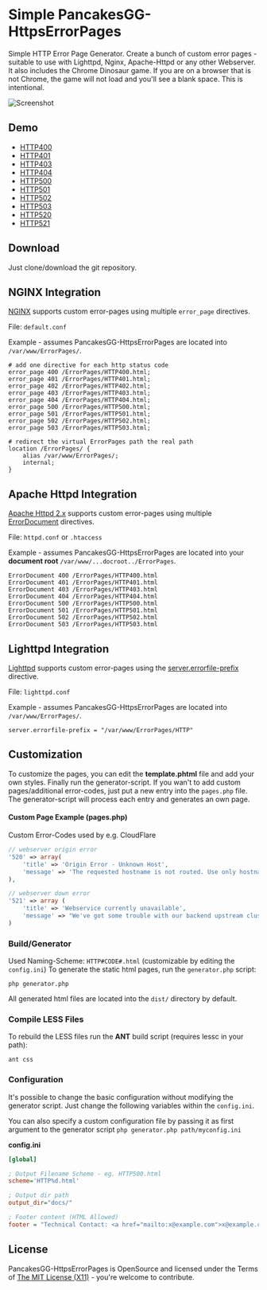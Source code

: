 # Simple PancakesGG-HttpsErrorPages #
Simple HTTP Error Page Generator. Create a bunch of custom error pages - suitable to use with Lighttpd, Nginx, Apache-Httpd or any other Webserver.  It also includes the Chrome Dinosaur game.  If you are on a browser that is not Chrome, the game will not load and you'll see a blank space.  This is intentional.

![Screenshot](https://raw.githubusercontent.com/colterd/PancakesGG-HttpsErrorPages/master/assets/screenshot1.png)

## Demo ##
* [HTTP400](https://colterd.github.io/PancakesGG-HttpsErrorPages/HTTP400.html)
* [HTTP401](https://colterd.github.io/PancakesGG-HttpsErrorPages/HTTP401.html)
* [HTTP403](https://colterd.github.io/PancakesGG-HttpsErrorPages/HTTP403.html)
* [HTTP404](https://colterd.github.io/PancakesGG-HttpsErrorPages/HTTP404.html)
* [HTTP500](https://colterd.github.io/PancakesGG-HttpsErrorPages/HTTP500.html)
* [HTTP501](https://colterd.github.io/PancakesGG-HttpsErrorPages/HTTP501.html)
* [HTTP502](https://colterd.github.io/PancakesGG-HttpsErrorPages/HTTP502.html)
* [HTTP503](https://colterd.github.io/PancakesGG-HttpsErrorPages/HTTP503.html)
* [HTTP520](https://colterd.github.io/PancakesGG-HttpsErrorPages/HTTP520.html)
* [HTTP521](https://colterd.github.io/PancakesGG-HttpsErrorPages/HTTP521.html)

## Download ##
Just clone/download the git repository.

## NGINX Integration ##

[NGINX](http://nginx.org/en/docs/http/ngx_http_core_module.html#error_page) supports custom error-pages using multiple `error_page` directives.

File: `default.conf`

Example - assumes PancakesGG-HttpsErrorPages are located into `/var/www/ErrorPages/`.

```nginx
# add one directive for each http status code
error_page 400 /ErrorPages/HTTP400.html;
error_page 401 /ErrorPages/HTTP401.html;
error_page 402 /ErrorPages/HTTP402.html;
error_page 403 /ErrorPages/HTTP403.html;
error_page 404 /ErrorPages/HTTP404.html;
error_page 500 /ErrorPages/HTTP500.html;
error_page 501 /ErrorPages/HTTP501.html;
error_page 502 /ErrorPages/HTTP502.html;
error_page 503 /ErrorPages/HTTP503.html;

# redirect the virtual ErrorPages path the real path
location /ErrorPages/ {
    alias /var/www/ErrorPages/;
    internal;
}
```

## Apache Httpd Integration ##
[Apache Httpd 2.x](http://httpd.apache.org/) supports custom error-pages using multiple [ErrorDocument](http://httpd.apache.org/docs/2.4/mod/core.html#errordocument) directives.

File: `httpd.conf` or `.htaccess`

Example - assumes PancakesGG-HttpsErrorPages are located into your **document root** `/var/www/...docroot../ErrorPages`.

```ApacheConf
ErrorDocument 400 /ErrorPages/HTTP400.html
ErrorDocument 401 /ErrorPages/HTTP401.html
ErrorDocument 403 /ErrorPages/HTTP403.html
ErrorDocument 404 /ErrorPages/HTTP404.html
ErrorDocument 500 /ErrorPages/HTTP500.html
ErrorDocument 501 /ErrorPages/HTTP501.html
ErrorDocument 502 /ErrorPages/HTTP502.html
ErrorDocument 503 /ErrorPages/HTTP503.html
```

## Lighttpd Integration ##

[Lighttpd](http://www.lighttpd.net/) supports custom error-pages using the [server.errorfile-prefix](http://redmine.lighttpd.net/projects/lighttpd/wiki/Server_errorfile-prefixDetails) directive.

File: `lighttpd.conf`

Example - assumes PancakesGG-HttpsErrorPages are located into `/var/www/ErrorPages/`.

```ApacheConf
server.errorfile-prefix = "/var/www/ErrorPages/HTTP"
```

## Customization ##
To customize the pages, you can edit the **template.phtml** file and add your own styles. Finally run the generator-script.
If you wan't to add custom pages/additional error-codes, just put a new entry into the `pages.php` file. The generator-script will process each entry and generates an own page.

#### Custom Page Example (pages.php) ####

Custom Error-Codes used by e.g. CloudFlare

```php
// webserver origin error
'520' => array(
    'title' => 'Origin Error - Unknown Host',
    'message' => 'The requested hostname is not routed. Use only hostnames to access resources.'
),

// webserver down error
'521' => array (
    'title' => 'Webservice currently unavailable',
    'message' => "We've got some trouble with our backend upstream cluster.\nOur service team has been dispatched to bring it back online."
)
```

### Build/Generator ###
Used Naming-Scheme: `HTTP#CODE#.html` (customizable by editing the `config.ini`)
To generate the static html pages, run the `generator.php` script:

```shell
php generator.php
```

All generated html files are located into the `dist/` directory by default.

### Compile LESS Files ###
To rebuild the LESS files run the **ANT** build script (requires lessc in your path):

```shell
ant css
```


### Configuration ###

It's possible to change the basic configuration without modifying the generator script. Just change the following variables within the `config.ini`.

You can also specify a custom configuration file by passing it as first argument to the generator script `php generator.php path/myconfig.ini`

**config.ini**

```ini
[global]

; Output Filename Scheme - eg. HTTP500.html
scheme='HTTP%d.html'

; Output dir path
output_dir="docs/"

; Footer content (HTML Allowed)
footer = "Technical Contact: <a href="mailto:x@example.com">x@example.com</a>"
```

## License ##
PancakesGG-HttpsErrorPages is OpenSource and licensed under the Terms of [The MIT License (X11)](http://opensource.org/licenses/MIT) - you're welcome to contribute.
